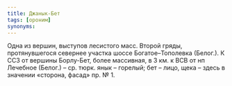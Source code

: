 ```yaml
---
title: Джанык-Бет
tags: [ороним]
synonyms:
---
```


Одна из вершин, выступов лесистого масс. Второй гряды, протянувшегося севернее
участка шоссе Богатое–Тополевка (Белог.). К ССЗ от вершины Борлу-Бет, более
массивная, в 3 км. к ВСВ от нп Лечебное (Белог.) – ср. тюрк. янык – горелый; бет
– лицо, щека – здесь в значении «сторона, фасад» пр. № 1.
